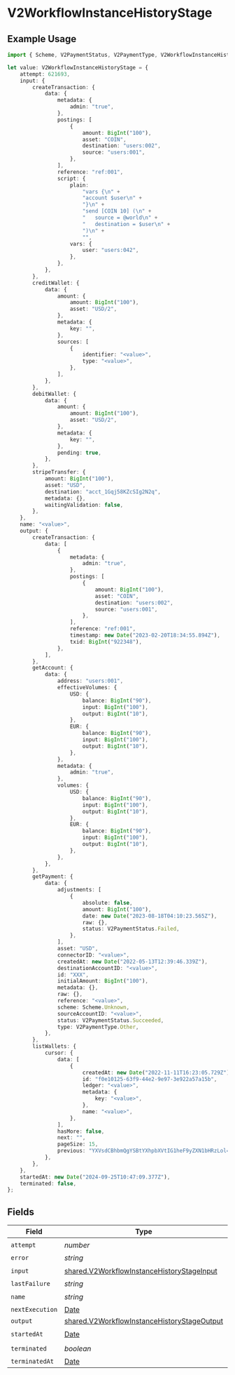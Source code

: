 # V2WorkflowInstanceHistoryStage

## Example Usage

```typescript
import { Scheme, V2PaymentStatus, V2PaymentType, V2WorkflowInstanceHistoryStage } from "@formance/formance-sdk/sdk/models/shared";

let value: V2WorkflowInstanceHistoryStage = {
    attempt: 621693,
    input: {
        createTransaction: {
            data: {
                metadata: {
                    admin: "true",
                },
                postings: [
                    {
                        amount: BigInt("100"),
                        asset: "COIN",
                        destination: "users:002",
                        source: "users:001",
                    },
                ],
                reference: "ref:001",
                script: {
                    plain:
                        "vars {\n" +
                        "account $user\n" +
                        "}\n" +
                        "send [COIN 10] (\n" +
                        "	source = @world\n" +
                        "	destination = $user\n" +
                        ")\n" +
                        "",
                    vars: {
                        user: "users:042",
                    },
                },
            },
        },
        creditWallet: {
            data: {
                amount: {
                    amount: BigInt("100"),
                    asset: "USD/2",
                },
                metadata: {
                    key: "",
                },
                sources: [
                    {
                        identifier: "<value>",
                        type: "<value>",
                    },
                ],
            },
        },
        debitWallet: {
            data: {
                amount: {
                    amount: BigInt("100"),
                    asset: "USD/2",
                },
                metadata: {
                    key: "",
                },
                pending: true,
            },
        },
        stripeTransfer: {
            amount: BigInt("100"),
            asset: "USD",
            destination: "acct_1Gqj58KZcSIg2N2q",
            metadata: {},
            waitingValidation: false,
        },
    },
    name: "<value>",
    output: {
        createTransaction: {
            data: [
                {
                    metadata: {
                        admin: "true",
                    },
                    postings: [
                        {
                            amount: BigInt("100"),
                            asset: "COIN",
                            destination: "users:002",
                            source: "users:001",
                        },
                    ],
                    reference: "ref:001",
                    timestamp: new Date("2023-02-20T18:34:55.894Z"),
                    txid: BigInt("922348"),
                },
            ],
        },
        getAccount: {
            data: {
                address: "users:001",
                effectiveVolumes: {
                    USD: {
                        balance: BigInt("90"),
                        input: BigInt("100"),
                        output: BigInt("10"),
                    },
                    EUR: {
                        balance: BigInt("90"),
                        input: BigInt("100"),
                        output: BigInt("10"),
                    },
                },
                metadata: {
                    admin: "true",
                },
                volumes: {
                    USD: {
                        balance: BigInt("90"),
                        input: BigInt("100"),
                        output: BigInt("10"),
                    },
                    EUR: {
                        balance: BigInt("90"),
                        input: BigInt("100"),
                        output: BigInt("10"),
                    },
                },
            },
        },
        getPayment: {
            data: {
                adjustments: [
                    {
                        absolute: false,
                        amount: BigInt("100"),
                        date: new Date("2023-08-18T04:10:23.565Z"),
                        raw: {},
                        status: V2PaymentStatus.Failed,
                    },
                ],
                asset: "USD",
                connectorID: "<value>",
                createdAt: new Date("2022-05-13T12:39:46.339Z"),
                destinationAccountID: "<value>",
                id: "XXX",
                initialAmount: BigInt("100"),
                metadata: {},
                raw: {},
                reference: "<value>",
                scheme: Scheme.Unknown,
                sourceAccountID: "<value>",
                status: V2PaymentStatus.Succeeded,
                type: V2PaymentType.Other,
            },
        },
        listWallets: {
            cursor: {
                data: [
                    {
                        createdAt: new Date("2022-11-11T16:23:05.729Z"),
                        id: "f0e10125-63f9-44e2-9e97-3e922a57a15b",
                        ledger: "<value>",
                        metadata: {
                            key: "<value>",
                        },
                        name: "<value>",
                    },
                ],
                hasMore: false,
                next: "",
                pageSize: 15,
                previous: "YXVsdCBhbmQgYSBtYXhpbXVtIG1heF9yZXN1bHRzLol=",
            },
        },
    },
    startedAt: new Date("2024-09-25T10:47:09.377Z"),
    terminated: false,
};
```

## Fields

| Field                                                                                                             | Type                                                                                                              | Required                                                                                                          | Description                                                                                                       |
| ----------------------------------------------------------------------------------------------------------------- | ----------------------------------------------------------------------------------------------------------------- | ----------------------------------------------------------------------------------------------------------------- | ----------------------------------------------------------------------------------------------------------------- |
| `attempt`                                                                                                         | *number*                                                                                                          | :heavy_check_mark:                                                                                                | N/A                                                                                                               |
| `error`                                                                                                           | *string*                                                                                                          | :heavy_minus_sign:                                                                                                | N/A                                                                                                               |
| `input`                                                                                                           | [shared.V2WorkflowInstanceHistoryStageInput](../../../sdk/models/shared/v2workflowinstancehistorystageinput.md)   | :heavy_check_mark:                                                                                                | N/A                                                                                                               |
| `lastFailure`                                                                                                     | *string*                                                                                                          | :heavy_minus_sign:                                                                                                | N/A                                                                                                               |
| `name`                                                                                                            | *string*                                                                                                          | :heavy_check_mark:                                                                                                | N/A                                                                                                               |
| `nextExecution`                                                                                                   | [Date](https://developer.mozilla.org/en-US/docs/Web/JavaScript/Reference/Global_Objects/Date)                     | :heavy_minus_sign:                                                                                                | N/A                                                                                                               |
| `output`                                                                                                          | [shared.V2WorkflowInstanceHistoryStageOutput](../../../sdk/models/shared/v2workflowinstancehistorystageoutput.md) | :heavy_minus_sign:                                                                                                | N/A                                                                                                               |
| `startedAt`                                                                                                       | [Date](https://developer.mozilla.org/en-US/docs/Web/JavaScript/Reference/Global_Objects/Date)                     | :heavy_check_mark:                                                                                                | N/A                                                                                                               |
| `terminated`                                                                                                      | *boolean*                                                                                                         | :heavy_check_mark:                                                                                                | N/A                                                                                                               |
| `terminatedAt`                                                                                                    | [Date](https://developer.mozilla.org/en-US/docs/Web/JavaScript/Reference/Global_Objects/Date)                     | :heavy_minus_sign:                                                                                                | N/A                                                                                                               |